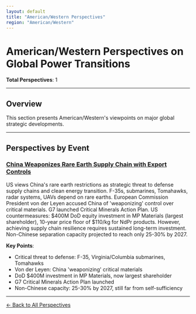 ```yaml
---
layout: default
title: "American/Western Perspectives"
region: "American/Western"
---
```


# American/Western Perspectives on Global Power Transitions

**Total Perspectives**: 1

---

## Overview

This section presents American/Western's viewpoints on major global strategic developments.

---

## Perspectives by Event

### [China Weaponizes Rare Earth Supply Chain with Export Controls](/events/china-weaponizes-rare-earth-supply-chain-with-export-controls)

US views China's rare earth restrictions as strategic threat to defense supply chains and clean energy transition. F-35s, submarines, Tomahawks, radar systems, UAVs depend on rare earths. European Commission President von der Leyen accused China of 'weaponizing' control over critical materials. G7 launched Critical Minerals Action Plan. US countermeasures: $400M DoD equity investment in MP Materials (largest shareholder), 10-year price floor of $110/kg for NdPr products. However, achieving supply chain resilience requires sustained long-term investment. Non-Chinese separation capacity projected to reach only 25-30% by 2027.

**Key Points**:
- Critical threat to defense: F-35, Virginia/Columbia submarines, Tomahawks
- Von der Leyen: China 'weaponizing' critical materials
- DoD $400M investment in MP Materials, now largest shareholder
- G7 Critical Minerals Action Plan launched
- Non-Chinese capacity: 25-30% by 2027, still far from self-sufficiency

---


[← Back to All Perspectives](/perspectives/)
